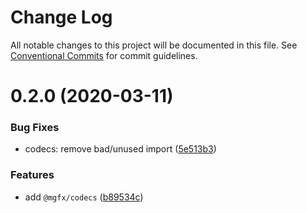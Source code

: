# Change Log

All notable changes to this project will be documented in this file.
See [Conventional Commits](https://conventionalcommits.org) for commit guidelines.

# 0.2.0 (2020-03-11)


### Bug Fixes

* codecs: remove bad/unused import ([5e513b3](https://github.com/ai-labs-team/mgFx/commit/5e513b3))


### Features

* add `@mgfx/codecs` ([b89534c](https://github.com/ai-labs-team/mgFx/commit/b89534c))
